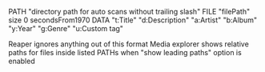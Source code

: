 PATH "directory path for auto scans without trailing slash"
FILE "filePath" size 0 secondsFrom1970
DATA "t:Title" "d:Description" "a:Artist" "b:Album" "y:Year" "g:Genre" "u:Custom tag" 


Reaper ignores anything out of this format
Media explorer shows relative paths for files inside listed PATHs when "show leading paths" option is enabled